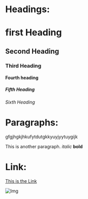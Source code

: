 # Headings:

# first Heading
## Second Heading
### Third Heading
#### Fourth heading
##### Fifth Heading
###### Sixth Heading

# Paragraphs:
gfgjhgkjhkufytdutgkkyuyjyytuygijk

This is another paragraph. *italic* **bold**

# Link:

[This is the Link](www.google.com)

![Img](https://www.bing.com/images/search?view=detailV2&ccid=Btn3Q%2fNj&id=209FF35181371D3A948041E4FD53B2B66DFF6340&thid=OIP.Btn3Q_Njx4uiZfxV7YA7LwHaGM&mediaurl=https%3a%2f%2f4.bp.blogspot.com%2f-PpAh-a4pG40%2fUN8PMuS0quI%2fAAAAAAAABSM%2f1m8NbEfvjIM%2fs1600%2flotus-flower-drawing.jpg&exph=745&expw=890&q=Flowers+Drawing&simid=607990185304527771&FORM=IRPRST&ck=AF3DDC0971DFAD11FA08330EFB14BB70&selectedIndex=19&itb=0&ajaxhist=0&ajaxserp=0)
